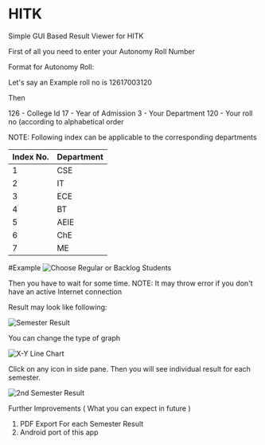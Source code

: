 # HITK
Simple GUI Based Result Viewer for HITK

First of all you need to enter your Autonomy Roll Number

Format for Autonomy Roll:

Let's say an Example roll no is 12617003120

Then

126 - College Id
17 - Year of Admission
3 - Your Department
120 - Your roll no (according to alphabetical order

NOTE: Following index can be applicable to the corresponding departments

| Index No. | Department |
|-----------|------------|
|     1     |    CSE     |
|     2     |    IT      |
|     3     |    ECE     |
|     4     |    BT      |
|     5     |    AEIE    |
|     6     |    ChE     |
|     7     |    ME      |

#Example
![Choose Regular or Backlog Students](https://pasteimg.com/images/2020/05/05/Screenshot-44.png)

Then you have to wait for some time.
NOTE: It may throw error if you don't have an active Internet connection

Result may look like following:

![Semester Result](https://pasteimg.com/images/2020/05/05/Screenshot-45.png)

You can change the type of graph

![X-Y Line Chart](https://pasteimg.com/images/2020/05/05/Screenshot-46.png)

Click on any icon in side pane. Then you will see individual result for each semester.

![2nd Semester Result](https://pasteimg.com/images/2020/05/05/Screenshot-47.png)

Further Improvements
( What you can expect in future )
1. PDF Export For each Semester Result
2. Android port of this app

